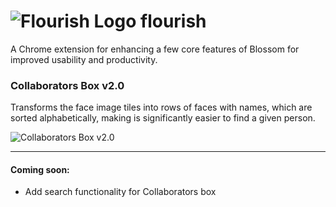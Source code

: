# ![Flourish Logo](http://i.imgur.com/dwGANBc.png) flourish
A Chrome extension for enhancing a few core features of Blossom for improved usability and productivity.

### Collaborators Box v2.0
Transforms the face image tiles into rows of faces with names, which are sorted alphabetically, making is significantly easier to find a given person.

![Collaborators Box v2.0](http://i.imgur.com/qzqqA5I.png)

---

#### Coming soon:
- Add search functionality for Collaborators box
